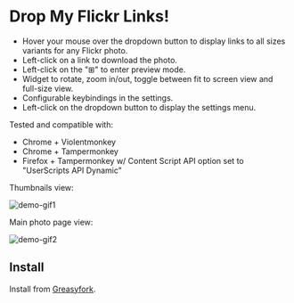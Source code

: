 # Drop My Flickr Links!

- Hover your mouse over the dropdown button to display links to all sizes variants for any Flickr photo.
- Left-click on a link to download the photo.
- Left-click on the "&#8862;" to enter preview mode.
- Widget to rotate, zoom in/out, toggle between fit to screen view and full-size view.
- Configurable keybindings in the settings.
- Left-click on the dropdown button to display the settings menu.

Tested and compatible with:

- Chrome + Violentmonkey
- Chrome + Tampermonkey
- Firefox + Tampermonkey w/ Content Script API option set to "UserScripts API Dynamic"

Thumbnails view:

![demo-gif1](https://github.com/stanleyqubit/drop-my-flickr-links/assets/109595703/2385b4b4-2fb5-4908-bf8a-af995387c9f3)

Main photo page view:

![demo-gif2](https://github.com/stanleyqubit/drop-my-flickr-links/assets/109595703/4e44eacd-2bed-44bf-9ece-4948cbabc479)

## Install

Install from [Greasyfork](https://greasyfork.org/en/scripts/493773-drop-my-flickr-links).
